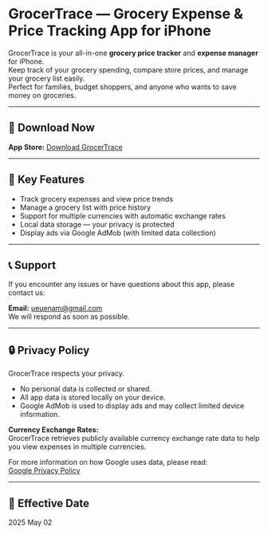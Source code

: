 # GrocerTrace — Grocery Expense & Price Tracking App for iPhone

GrocerTrace is your all-in-one **grocery price tracker** and **expense manager** for iPhone.  
Keep track of your grocery spending, compare store prices, and manage your grocery list easily.  
Perfect for families, budget shoppers, and anyone who wants to save money on groceries.

---

## 📲 Download Now

**App Store:** [Download GrocerTrace](https://apps.apple.com/app/idYOUR_APP_ID)

---

## 📌 Key Features

- Track grocery expenses and view price trends
- Manage a grocery list with price history
- Support for multiple currencies with automatic exchange rates
- Local data storage — your privacy is protected
- Display ads via Google AdMob (with limited data collection)

---

## 📞 Support

If you encounter any issues or have questions about this app, please contact us:

**Email:** ueuenam@gmail.com  
We will respond as soon as possible.

---

## 🔒 Privacy Policy

GrocerTrace respects your privacy.

- No personal data is collected or shared.
- All app data is stored locally on your device.
- Google AdMob is used to display ads and may collect limited device information.

**Currency Exchange Rates:**  
GrocerTrace retrieves publicly available currency exchange rate data to help you view expenses in multiple currencies.

For more information on how Google uses data, please read:  
[Google Privacy Policy](https://policies.google.com/privacy)

---

## 📅 Effective Date

2025 May 02
